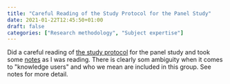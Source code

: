 ```yaml
---
title: "Careful Reading of the Study Protocol for the Panel Study"
date: 2021-01-22T12:45:50+01:00
draft: false
categories: ["Research methodology", "Subject expertise"]
---
```


Did a careful reading of [the study protocol](pdfs/kylen2020.pdf) for the panel study and took some [notes](https://github.com/jfrogren/old-bibnotes/blob/master/kylen2020.md) as I was reading. There is clearly som ambiguity when it comes to "knowledge users" and who we mean are included in this group. See notes for more detail.

